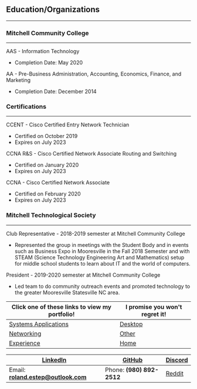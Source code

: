 ## Education/Organizations
---------------------------------

### Mitchell Community College
-------------------------------
AAS - Information Technology
 * Completion Date:  May 2020

AA - Pre-Business Administration, Accounting, Economics, Finance, and Marketing
 * Completion Date:  December 2014

### Certifications
---------------------
CCENT - Cisco Certified Entry Network Technician
 * Certified on October 2019
 * Expires on July 2023

CCNA R&S - Cisco Certified Network Associate Routing and Switching
 * Certified on January 2020
 * Expires on July 2023

CCNA - Cisco Certified Network Associate
 * Certified on February 2020
 * Expires on July 2023

### Mitchell Technological Society
-----------------------------------
Club Representative - 2018-2019 semester at Mitchell Community College
 * Represented the group in meetings with the Student Body and in events such as Business Expo in Mooresville in the Fall 2018 Semester and with STEAM (Science Technology Engineering Art and Mathematics) setup for middle school students to learn about IT and the world of computers.

President - 2019-2020 semester at Mitchell Community College
 * Led team to do community outreach events and promoted technology to the greater Mooresville Statesville NC area.


Click one of these links to view my portfolio! | I promise you won't regret it!
--------------------------------------------- | ---------------------------------------------------------------
[Systems Applications](../systems/systems.md) | [Desktop](../desktop/desktop.md)
[Networking](../networking/networking.md) | [Other](../other/other.md)
[Experience](../experience/experience.md) | [Home](..)

[LinkedIn](https://linkedin.com/in/roland-c-estep) | [GitHub](https://github.com/rcestep) | [Discord](https://discordhub.com/profile/532348150019522580)
-------------------------------------------------- | ------------------------------------ | ------------------------------------------------------------
Email: **roland.estep@outlook.com**                | Phone: **(980) 892-2512**             | [Reddit](https://reddit.com/user/rcmoonpie1)  

